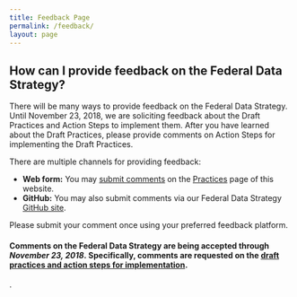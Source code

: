 ```yaml
---
title: Feedback Page
permalink: /feedback/
layout: page
---
```


## How can I provide feedback on the Federal Data Strategy?

There will be many ways to provide feedback on the Federal Data Strategy. Until November 23, 2018, we are soliciting feedback about the Draft Practices and Action Steps to implement them.  After you have learned about the Draft Practices, please provide comments on Action Steps for implementing the Draft Practices.

There are multiple channels for providing feedback:

* **Web form:** You may [submit comments](/practices#we-welcome-your-input-to-the-federal-data-strategy-practices) on the [Practices](/practices) page of this website.
* **GitHub:** You may also submit comments via our Federal Data Strategy [GitHub site](https://github.com/GSA/data-strategy/issues/new/choose).

Please submit your comment once using your preferred feedback platform.

#### Comments on the Federal Data Strategy are being accepted through _November 23, 2018_. Specifically, comments are requested on the [draft practices and action steps for implementation](/practices).

.
